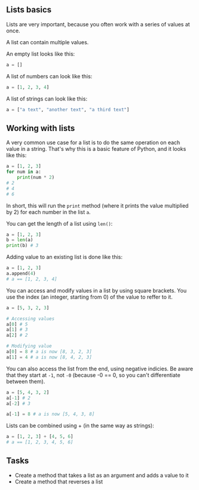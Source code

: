 ## Lists basics

Lists are very important, because you often work with a series of values at once.

A list can contain multiple values.

An empty list looks like this:

```python
a = []
```

A list of numbers can look like this:

```python
a = [1, 2, 3, 4]
```

A list of strings can look like this:

```python
a = ["a text", "another text", "a third text"]
```

## Working with lists

A very common use case for a list is to do the same operation on each value in a string. That's why this is a basic feature of Python, and it looks like this:

```python
a = [1, 2, 3]
for num in a:
    print(num * 2)
# 2
# 4
# 6
```

In short, this will run the `print` method (where it prints the value multiplied by 2) for each number in the list `a`.

You can get the length of a list using `len()`:

```python
a = [1, 2, 3]
b = len(a)
print(b) # 3
```

Adding value to an existing list is done like this:

```python
a = [1, 2, 3]
a.append(4)
# a == [1, 2, 3, 4]
```

You can access and modify values in a list by using square brackets. You use the index (an integer, starting from 0) of the value to reffer to it.

```python
a = [5, 3, 2, 3]

# Accessing values
a[0] # 5
a[1] # 3
a[2] # 2

# Modifying value
a[0] = 8 # a is now [8, 3, 2, 3]
a[1] = 4 # a is now [8, 4, 2, 3]
```

You can also access the list from the end, using negative indicies. Be aware that they start at `-1`, not `-0` (because -0 == 0, so you can't differentiate between them).

```python
a = [5, 4, 3, 2]
a[-1] # 2
a[-2] # 3

a[-1] = 8 # a is now [5, 4, 3, 8]
```

Lists can be combined using + (in the same way as strings):

```python
a = [1, 2, 3] + [4, 5, 6]
# a == [1, 2, 3, 4, 5, 6]
```

## Tasks

* Create a method that takes a list as an argument and adds a value to it
* Create a method that reverses a list
